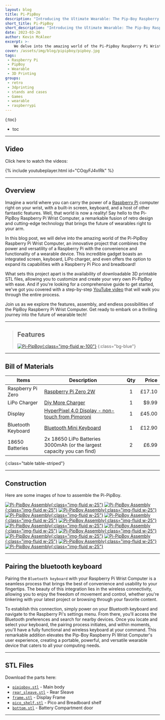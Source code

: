 ```yaml
---
layout: blog
title: Pi-PipBoy
description: "Introducing the Ultimate Wearable: The Pip-Boy Raspberry Pi Wrist Computer"
short_title: Pi-PipBoy
short_description: "Introducing the Ultimate Wearable: The Pip-Boy Raspberry Pi Wrist Computer"
date: 2023-03-26
author: Kevin McAleer
excerpt: >- 
    We delve into the amazing world of the Pi-PipBoy Raspberry Pi Wrist Computer, an innovative project that combines the power and versatility of a Raspberry Pi with the convenience and functionality of a wearable device.
cover: /assets/img/blog/pipipboy/pipboy.jpg
tags: 
 - Raspberry Pi
 - PipBoy
 - Wearable
 - 3D Printing
groups:
 - retro
 - 3dprinting
 - stands and cases
 - Games
 - wearable
 - raspberrypi
---
```


{:toc}
* toc

---

## Video

Click here to watch the videos:

{% include youtubeplayer.html id="COqyFJ4vIRk" %}

---

## Overview

Imagine a world where you can carry the power of a [Raspberry Pi](https://www.raspberrypi.com) computer right on your wrist, with a built-in screen, keyboard, and a host of other fantastic features. Well, that world is now a reality! Say hello to the Pi-PipBoy Raspberry Pi Wrist Computer, a remarkable fusion of retro design and cutting-edge technology that brings the future of wearables right to your arm.

In this blog post, we will delve into the amazing world of the Pi-PipBoy Raspberry Pi Wrist Computer, an innovative project that combines the power and versatility of a Raspberry Pi with the convenience and functionality of a wearable device. This incredible gadget boasts an integrated screen, keyboard, LiPo charger, and even offers the option to expand its capabilities with a Raspberry Pi Pico and breadboard!

What sets this project apart is the availability of downloadable 3D printable STL files, allowing you to customize and create your very own Pi-PipBoy with ease. And if you're looking for a comprehensive guide to get started, we've got you covered with a step-by-step [YouTube video](#video) that will walk you through the entire process.

Join us as we explore the features, assembly, and endless possibilities of the PipBoy Raspberry Pi Wrist Computer. Get ready to embark on a thrilling journey into the future of wearable tech!

---

> ## Features
>
>[![Pi-PipBoy](/assets/img/blog/pipipboy/pip14.jpg){:class="img-fluid w-100"}](/assets/img/blog/pipipboy/pip14.jpg)
{:class="bg-blue"}

---

## Bill of Materials

Items              | Description                                                                                 | Qty |  Price
-------------------|---------------------------------------------------------------------------------------------|:---:|------:
Raspberry Pi Zero  | [Raspberry Pi Zero 2W](collabs.shop/avsoj3)                                                 |  1  | £17.10
LiPo Charger       | [Diy More Charger](https://www.diymore.cc)                                                  |  1  |  $9.99
Display            | [HyperPixel 4.0 Display - non-touch from Pimoroni](collabs.shop/fy68t8)                     |  1  | £45.00
Bluetooth Keyboard | [Bluetooth Mini Keyboard](https://shop.pimoroni.com/products/mini-bluetooth-keyboard-black) |  1  | £12.90
18650 Batteries    | 2x 18650 LiPo Batteries 3000mAh (or the largest capacity you can find)                      |  2  |  £6.99
{:class="table table-striped"}

---

## Construction

Here are some images of how to assemble the Pi-PipBoy.

[![Pi-PipBoy Assembly](/assets/img/blog/pipipboy/pip01.png){:class="img-fluid w-25"}](/assets/img/blog/pipipboy/pip01.png)
[![Pi-PipBoy Assembly](/assets/img/blog/pipipboy/pip02.png){:class="img-fluid w-25"}](/assets/img/blog/pipipboy/pip02.png)
[![Pi-PipBoy Assembly](/assets/img/blog/pipipboy/pip03.png){:class="img-fluid w-25"}](/assets/img/blog/pipipboy/pip03.png)
[![Pi-PipBoy Assembly](/assets/img/blog/pipipboy/pip04.png){:class="img-fluid w-25"}](/assets/img/blog/pipipboy/pip04.png)
[![Pi-PipBoy Assembly](/assets/img/blog/pipipboy/pip05.png){:class="img-fluid w-25"}](/assets/img/blog/pipipboy/pip05.png)
[![Pi-PipBoy Assembly](/assets/img/blog/pipipboy/pip06.png){:class="img-fluid w-25"}](/assets/img/blog/pipipboy/pip06.png)
[![Pi-PipBoy Assembly](/assets/img/blog/pipipboy/pip07.png){:class="img-fluid w-25"}](/assets/img/blog/pipipboy/pip07.png)
[![Pi-PipBoy Assembly](/assets/img/blog/pipipboy/pip08.png){:class="img-fluid w-25"}](/assets/img/blog/pipipboy/pip08.png)
[![Pi-PipBoy Assembly](/assets/img/blog/pipipboy/pip09.png){:class="img-fluid w-25"}](/assets/img/blog/pipipboy/pip09.png)
[![Pi-PipBoy Assembly](/assets/img/blog/pipipboy/pip10.png){:class="img-fluid w-25"}](/assets/img/blog/pipipboy/pip10.png)
[![Pi-PipBoy Assembly](/assets/img/blog/pipipboy/pip11.png){:class="img-fluid w-25"}](/assets/img/blog/pipipboy/pip11.png)
[![Pi-PipBoy Assembly](/assets/img/blog/pipipboy/pip12.png){:class="img-fluid w-25"}](/assets/img/blog/pipipboy/pip12.png)
[![Pi-PipBoy Assembly](/assets/img/blog/pipipboy/pip13.png){:class="img-fluid w-25"}](/assets/img/blog/pipipboy/pip13.png)

---

## Pairing the bluetooth keyboard

Pairing the `Bluetooth keyboard` with your Raspberry Pi Wrist Computer is a seamless process that brings the best of convenience and usability to your fingertips. The beauty of this integration lies in the wireless connectivity, allowing you to enjoy the freedom of movement and control, whether you're tinkering with your latest project or browsing through your favorite content. 

To establish this connection, simply power on your Bluetooth keyboard and navigate to the Raspberry Pi's settings menu. From there, you'll access the Bluetooth preferences and search for nearby devices. Once you locate and select your keyboard, the pairing process initiates, and within moments, you'll have a fully functional and wireless keyboard at your command. This remarkable addition elevates the Pip-Boy Raspberry Pi Wrist Computer's user experience, creating a portable, powerful, and versatile wearable device that caters to all your computing needs.

---

## STL Files

Download the parts here:

* [`pipipboy.stl`](/assets/stl/pipipboy/pipipboy.stl) - Main body
* [`rear_sleave.stl`](/assets/stl/pipipboy/rear_sleave.stl) - Rear Sleave
* [`frame.stl`](/assets/stl/pipipboy/frame.stl) - Display Frame
* [`pico_shelf.stl`](/assets/stl/pipipboy/pico_shelf.stl) - Pico and Breadboard shelf
* [`bottom.stl`](/assets/stl/pipipboy/bottom.stl) - Battery Compartment door

---
